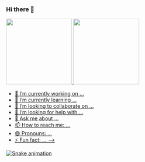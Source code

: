 ### Hi there 👋

<div>
<a href="https://github.com/seu-usuário-aqui">
<img loading="lazy" height="180em" src="https://github-readme-stats.vercel.app/api/top-langs/?username=ClebaoSouza&layout=compact&langs_count=7&theme=dracula"/>
<img loading="lazy" height="180em" src="https://github-readme-stats.vercel.app/api?username=ClebaoSouza&show_icons=true&theme=dracula&include_all_commits=true&count_private=true"/>
</div>

- 🔭 I’m currently working on ...
- 🌱 I’m currently learning ...
- 👯 I’m looking to collaborate on ...
- 🤔 I’m looking for help with ...
- 💬 Ask me about ...
- 📫 How to reach me: ...
- 😄 Pronouns: ...
- ⚡ Fun fact: ...
-->

![Snake animation](https://github.com/ClebaoSouza/ClebaoSouza/blob/output/github-contribution-grid-snake.svg)
